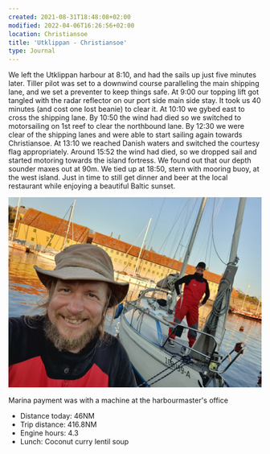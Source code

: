```yaml
---
created: 2021-08-31T18:48:08+02:00
modified: 2022-04-06T16:26:56+02:00
location: Christiansoe
title: 'Utklippan - Christiansoe'
type: Journal
---
```


We left the Utklippan harbour at 8:10, and had the sails up just five minutes later.
Tiller pilot was set to a downwind course paralleling the main shipping lane, and we set a preventer to keep things safe.
At 9:00 our topping lift got tangled with the radar reflector on our port side main side stay. It took us 40 minutes (and cost one lost beanie) to clear it.
At 10:10 we gybed east to cross the shipping lane. By 10:50 the wind had died so we switched to motorsailing on 1st reef to clear the northbound lane. By 12:30 we were clear of the shipping lanes and were able to start sailing again towards Christiansoe. At 13:10 we reached Danish waters and switched the courtesy flag appropriately.
Around 15:52 the wind had died, so we dropped sail and started motoring towards the island fortress. We found out that our depth sounder maxes out at 90m.
We tied up at 18:50, stern with mooring buoy, at the west island. Just in time to still get dinner and beer at the local restaurant while enjoying a beautiful Baltic sunset.

![Image](../2022/9c04fe13b427ae885bc7203d43dc2aef.jpg) 

Marina payment was with a machine at the harbourmaster's office


* Distance today: 46NM
* Trip distance: 416.8NM
* Engine hours: 4.3
* Lunch: Coconut curry lentil soup
